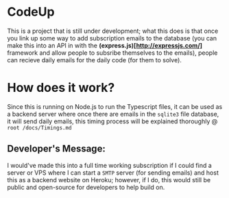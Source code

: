 # CodeUp
This is a project that is still under development; what this does is that once you link up some way to add subscription emails to the database (you can make this into an API in with the **(express.js)[http://expressjs.com/]** framework and allow people to subsribe themselves to the emails), people can recieve daily emails for the daily code (for them to solve).

# How does it work?
Since this is running on Node.js to run the Typescript files, it can be used as a backend server where once there are emails in the `sqlite3` file database, it will send daily emails, this timing process will be explained thoroughly @ `root /docs/Timings.md `

## Developer's Message:
I would've made this into a full time working subscription if I could find a server or VPS where I can start a `SMTP` server (for sending emails) and host this as a backend website on Heroku; however, if I do, this would still be public and open-source for developers to help build on.